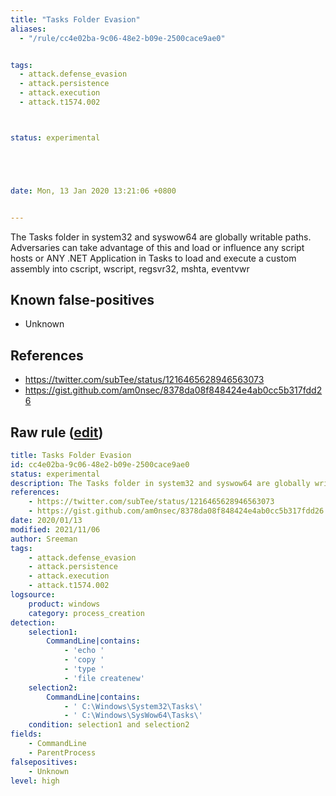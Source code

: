 ```yaml
---
title: "Tasks Folder Evasion"
aliases:
  - "/rule/cc4e02ba-9c06-48e2-b09e-2500cace9ae0"


tags:
  - attack.defense_evasion
  - attack.persistence
  - attack.execution
  - attack.t1574.002



status: experimental





date: Mon, 13 Jan 2020 13:21:06 +0800


---
```


The Tasks folder in system32 and syswow64 are globally writable paths. Adversaries can take advantage of this and load or influence any script hosts or ANY .NET Application in Tasks to load and execute a custom assembly into cscript, wscript, regsvr32, mshta, eventvwr

<!--more-->


## Known false-positives

* Unknown



## References

* https://twitter.com/subTee/status/1216465628946563073
* https://gist.github.com/am0nsec/8378da08f848424e4ab0cc5b317fdd26


## Raw rule ([edit](https://github.com/SigmaHQ/sigma/edit/master/rules/windows/process_creation/proc_creation_win_task_folder_evasion.yml))
```yaml
title: Tasks Folder Evasion
id: cc4e02ba-9c06-48e2-b09e-2500cace9ae0
status: experimental
description: The Tasks folder in system32 and syswow64 are globally writable paths. Adversaries can take advantage of this and load or influence any script hosts or ANY .NET Application in Tasks to load and execute a custom assembly into cscript, wscript, regsvr32, mshta, eventvwr
references:
    - https://twitter.com/subTee/status/1216465628946563073
    - https://gist.github.com/am0nsec/8378da08f848424e4ab0cc5b317fdd26
date: 2020/01/13
modified: 2021/11/06
author: Sreeman
tags:
    - attack.defense_evasion
    - attack.persistence
    - attack.execution
    - attack.t1574.002
logsource:
    product: windows
    category: process_creation
detection:
    selection1:
        CommandLine|contains:
            - 'echo '
            - 'copy '
            - 'type '
            - 'file createnew'
    selection2:
        CommandLine|contains:
            - ' C:\Windows\System32\Tasks\'
            - ' C:\Windows\SysWow64\Tasks\'
    condition: selection1 and selection2
fields:
    - CommandLine
    - ParentProcess
falsepositives:
    - Unknown
level: high

```
